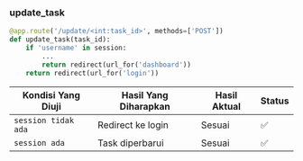 ### update_task
```python
@app.route('/update/<int:task_id>', methods=['POST'])
def update_task(task_id):
    if 'username' in session:
        ...
        return redirect(url_for('dashboard'))
    return redirect(url_for('login'))
```
| Kondisi Yang Diuji  | Hasil Yang Diharapkan | Hasil Aktual | Status |
| ------------------- | --------------------- | ------------ | ------ |
| `session tidak ada` | Redirect ke login     | Sesuai       | ✅      |
| `session ada`       | Task diperbarui       | Sesuai       | ✅      |
